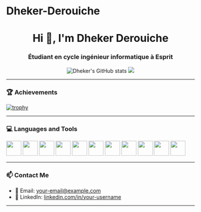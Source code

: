 # Dheker-Derouiche
<h1 align="center">Hi 👋, I'm Dheker Derouiche</h1>
<h3 align="center">Étudiant en cycle ingénieur informatique à Esprit</h3>

<p align="center">
  <img src="https://github-readme-stats.vercel.app/api?username=Dheker-Derouiche&show_icons=true&theme=tokyonight" alt="Dheker's GitHub stats" />
  <img src="https://github-readme-stats.vercel.app/api/top-langs/?username=Dheker-Derouiche&layout=compact&theme=tokyonight" />
</p>

---

### 🏆 Achievements

[![trophy](https://github-profile-trophy.vercel.app/?username=Dheker-Derouiche&theme=onedark)](https://github.com/ryo-ma/github-profile-trophy)

---

### 💻 Languages and Tools

<p align="left">
  <img src="https://cdn.jsdelivr.net/gh/devicons/devicon/icons/html5/html5-original.svg" width="40" />
  <img src="https://cdn.jsdelivr.net/gh/devicons/devicon/icons/css3/css3-original.svg" width="40" />
  <img src="https://cdn.jsdelivr.net/gh/devicons/devicon/icons/javascript/javascript-original.svg" width="40" />
  <img src="https://cdn.jsdelivr.net/gh/devicons/devicon/icons/php/php-original.svg" width="40" />
  <img src="https://cdn.jsdelivr.net/gh/devicons/devicon/icons/mysql/mysql-original.svg" width="40" />
  <img src="https://cdn.jsdelivr.net/gh/devicons/devicon/icons/python/python-original.svg" width="40" />
  <img src="https://cdn.jsdelivr.net/gh/devicons/devicon/icons/c/c-original.svg" width="40" />
  <img src="https://cdn.jsdelivr.net/gh/devicons/devicon/icons/cplusplus/cplusplus-original.svg" width="40" />
  <img src="https://cdn.jsdelivr.net/gh/devicons/devicon/icons/git/git-original.svg" width="40" />
  <img src="https://cdn.jsdelivr.net/gh/devicons/devicon/icons/github/github-original.svg" width="40" />
  <img src="https://cdn.jsdelivr.net/gh/devicons/devicon/icons/vscode/vscode-original.svg" width="40" />
</p>

---

### 📫 Contact Me

- 📧 Email: [your-email@example.com](mailto:your-email@example.com)
- 💼 LinkedIn: [linkedin.com/in/your-username]([https://linkedin.com/in/your-username](https://www.linkedin.com/in/dheker-derouiche-6783a1349/))

---


